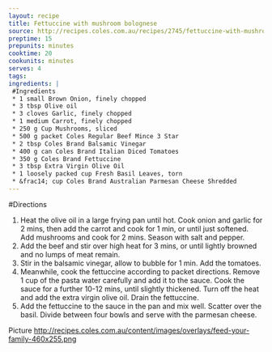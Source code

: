 ```yaml
---
layout: recipe
title: Fettuccine with mushroom bolognese
source: http://recipes.coles.com.au/recipes/2745/fettuccine-with-mushroom-bolognese/
preptime: 15
prepunits: minutes
cooktime: 20
cookunits: minutes
serves: 4
tags: 
ingredients: |
 #Ingredients
 * 1 small Brown Onion, finely chopped
 * 3 tbsp Olive oil
 * 3 cloves Garlic, finely chopped
 * 1 medium Carrot, finely chopped
 * 250 g Cup Mushrooms, sliced
 * 500 g packet Coles Regular Beef Mince 3 Star
 * 2 tbsp Coles Brand Balsamic Vinegar
 * 400 g can Coles Brand Italian Diced Tomatoes
 * 350 g Coles Brand Fettuccine
 * 3 tbsp Extra Virgin Olive Oil
 * 1 loosely packed cup Fresh Basil Leaves, torn
 * &frac14; cup Coles Brand Australian Parmesan Cheese Shredded
---
```

#Directions
1. Heat the olive oil in a large frying pan until hot. Cook onion and garlic for 2 mins, then add the carrot and cook for 1 min, or until just softened. Add mushrooms and cook for 2 mins. Season with salt and pepper.
2. Add the beef and stir over high heat for 3 mins, or until lightly browned and no lumps of meat remain.
3. Stir in the balsamic vinegar, allow to bubble for 1 min. Add the tomatoes.
4. Meanwhile, cook the fettuccine according to packet directions. Remove 1 cup of the pasta water carefully and add it to the sauce. Cook the sauce for a further 10-12 mins, until slightly thickened. Turn off the heat and add the extra virgin olive oil. Drain the fettuccine.
5. Add the fettuccine to the sauce in the pan and mix well. Scatter over the basil. Divide between four bowls and serve with the parmesan cheese.

Picture
http://recipes.coles.com.au/content/images/overlays/feed-your-family-460x255.png